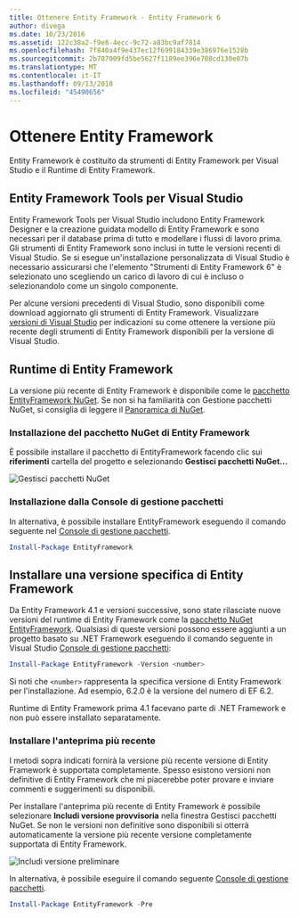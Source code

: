 ```yaml
---
title: Ottenere Entity Framework - Entity Framework 6
author: divega
ms.date: 10/23/2016
ms.assetid: 122c38a2-f9e8-4ecc-9c72-a83bc9af7814
ms.openlocfilehash: 7f840a4f9e437ec12f699184339e386976e1528b
ms.sourcegitcommit: 2b787009fd5be5627f1189ee396e708cd130e07b
ms.translationtype: MT
ms.contentlocale: it-IT
ms.lasthandoff: 09/13/2018
ms.locfileid: "45490656"
---
```

# <a name="get-entity-framework"></a>Ottenere Entity Framework
Entity Framework è costituito da strumenti di Entity Framework per Visual Studio e il Runtime di Entity Framework.

## <a name="ef-tools-for-visual-studio"></a>Entity Framework Tools per Visual Studio

Entity Framework Tools per Visual Studio includono Entity Framework Designer e la creazione guidata modello di Entity Framework e sono necessari per il database prima di tutto e modellare i flussi di lavoro prima. Gli strumenti di Entity Framework sono inclusi in tutte le versioni recenti di Visual Studio. Se si esegue un'installazione personalizzata di Visual Studio è necessario assicurarsi che l'elemento "Strumenti di Entity Framework 6" è selezionato uno scegliendo un carico di lavoro di cui è incluso o selezionandolo come un singolo componente.

Per alcune versioni precedenti di Visual Studio, sono disponibili come download aggiornato gli strumenti di Entity Framework. Visualizzare [versioni di Visual Studio](~/ef6/what-is-new/visual-studio.md) per indicazioni su come ottenere la versione più recente degli strumenti di Entity Framework disponibili per la versione di Visual Studio.

## <a name="ef-runtime"></a>Runtime di Entity Framework

La versione più recente di Entity Framework è disponibile come le [pacchetto EntityFramework NuGet](http://nuget.org/packages/EntityFramework/). Se non si ha familiarità con Gestione pacchetti NuGet, si consiglia di leggere il [Panoramica di NuGet](https://docs.microsoft.com/nuget/consume-packages/overview-and-workflow).

### <a name="installing-the-ef-nuget-package"></a>Installazione del pacchetto NuGet di Entity Framework

È possibile installare il pacchetto di EntityFramework facendo clic sui **riferimenti** cartella del progetto e selezionando **Gestisci pacchetti NuGet...**

![Gestisci pacchetti NuGet](~/ef6/media/managenugetpackages.png)

### <a name="installing-from-package-manager-console"></a>Installazione dalla Console di gestione pacchetti

In alternativa, è possibile installare EntityFramework eseguendo il comando seguente nel [Console di gestione pacchetti](http://docs.nuget.org/docs/start-here/using-the-package-manager-console).

``` powershell
Install-Package EntityFramework
```

## <a name="installing-a-specific-version-of-ef"></a>Installare una versione specifica di Entity Framework

Da Entity Framework 4.1 e versioni successive, sono state rilasciate nuove versioni del runtime di Entity Framework come la [pacchetto NuGet EntityFramework](https://www.nuget.org/packages/EntityFramework/). Qualsiasi di queste versioni possono essere aggiunti a un progetto basato su .NET Framework eseguendo il comando seguente in Visual Studio [Console di gestione pacchetti](http://docs.nuget.org/docs/start-here/using-the-package-manager-console):

``` powershell
Install-Package EntityFramework -Version <number>
```

Si noti che `<number>` rappresenta la specifica versione di Entity Framework per l'installazione. Ad esempio, 6.2.0 è la versione del numero di EF 6.2.   

Runtime di Entity Framework prima 4.1 facevano parte di .NET Framework e non può essere installato separatamente.

### <a name="installing-the-latest-preview"></a>Installare l'anteprima più recente

I metodi sopra indicati fornirà la versione più recente versione di Entity Framework è supportata completamente. Spesso esistono versioni non definitive di Entity Framework che mi piacerebbe poter provare e inviare commenti e suggerimenti su disponibili.

Per installare l'anteprima più recente di Entity Framework è possibile selezionare **Includi versione provvisoria** nella finestra Gestisci pacchetti NuGet. Se non le versioni non definitive sono disponibili si otterrà automaticamente la versione più recente versione completamente supportata di Entity Framework.

![Includi versione preliminare](~/ef6/media/includeprerelease.png)

In alternativa, è possibile eseguire il comando seguente [Console di gestione pacchetti](http://docs.nuget.org/docs/start-here/using-the-package-manager-console).

``` powershell
Install-Package EntityFramework -Pre
```
